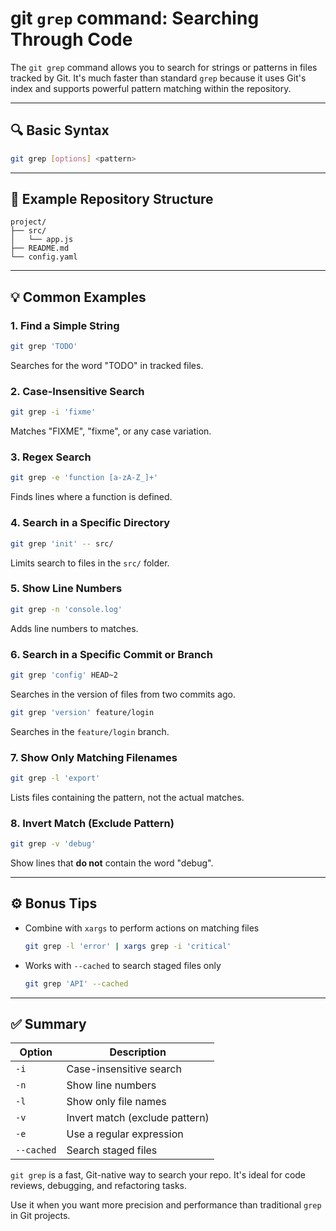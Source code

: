 # git `grep` command: Searching Through Code

The `git grep` command allows you to search for strings or patterns in files tracked by Git. It's much faster than standard `grep` because it uses Git's index and supports powerful pattern matching within the repository.

---

## 🔍 Basic Syntax
```bash
git grep [options] <pattern>
```

---

## 📂 Example Repository Structure
```
project/
├── src/
│   └── app.js
├── README.md
└── config.yaml
```

---

## 💡 Common Examples

### 1. Find a Simple String
```bash
git grep 'TODO'
```
Searches for the word "TODO" in tracked files.

### 2. Case-Insensitive Search
```bash
git grep -i 'fixme'
```
Matches "FIXME", "fixme", or any case variation.

### 3. Regex Search
```bash
git grep -e 'function [a-zA-Z_]+'
```
Finds lines where a function is defined.

### 4. Search in a Specific Directory
```bash
git grep 'init' -- src/
```
Limits search to files in the `src/` folder.

### 5. Show Line Numbers
```bash
git grep -n 'console.log'
```
Adds line numbers to matches.

### 6. Search in a Specific Commit or Branch
```bash
git grep 'config' HEAD~2
```
Searches in the version of files from two commits ago.

```bash
git grep 'version' feature/login
```
Searches in the `feature/login` branch.

### 7. Show Only Matching Filenames
```bash
git grep -l 'export'
```
Lists files containing the pattern, not the actual matches.

### 8. Invert Match (Exclude Pattern)
```bash
git grep -v 'debug'
```
Show lines that **do not** contain the word "debug".

---

## ⚙️ Bonus Tips
- Combine with `xargs` to perform actions on matching files
  ```bash
  git grep -l 'error' | xargs grep -i 'critical'
  ```
- Works with `--cached` to search staged files only
  ```bash
  git grep 'API' --cached
  ```

---

## ✅ Summary
| Option | Description |
|--------|-------------|
| `-i` | Case-insensitive search |
| `-n` | Show line numbers |
| `-l` | Show only file names |
| `-v` | Invert match (exclude pattern) |
| `-e` | Use a regular expression |
| `--cached` | Search staged files |

`git grep` is a fast, Git-native way to search your repo. It's ideal for code reviews, debugging, and refactoring tasks.

Use it when you want more precision and performance than traditional `grep` in Git projects.
